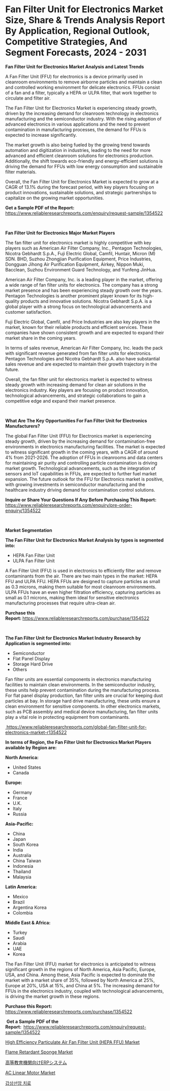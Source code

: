 <p><h1>Fan Filter Unit for Electronics Market Size, Share & Trends Analysis Report By Application, Regional Outlook, Competitive Strategies, And Segment Forecasts, 2024 - 2031</h1></p><p><strong>Fan Filter Unit for Electronics Market Analysis and Latest Trends</strong></p>
<p><p>A Fan Filter Unit (FFU) for electronics is a device primarily used in cleanroom environments to remove airborne particles and maintain a clean and controlled working environment for delicate electronics. FFUs consist of a fan and a filter, typically a HEPA or ULPA filter, that work together to circulate and filter air.</p><p>The Fan Filter Unit for Electronics Market is experiencing steady growth, driven by the increasing demand for cleanroom technology in electronics manufacturing and the semiconductor industry. With the rising adoption of advanced electronics in various applications and the need to prevent contamination in manufacturing processes, the demand for FFUs is expected to increase significantly.</p><p>The market growth is also being fueled by the growing trend towards automation and digitization in industries, leading to the need for more advanced and efficient cleanroom solutions for electronics production. Additionally, the shift towards eco-friendly and energy-efficient solutions is driving the demand for FFUs with low energy consumption and sustainable filter materials.</p><p>Overall, the Fan Filter Unit for Electronics Market is expected to grow at a CAGR of 13.1% during the forecast period, with key players focusing on product innovations, sustainable solutions, and strategic partnerships to capitalize on the growing market opportunities.</p></p>
<p><strong>Get a Sample PDF of the Report:&nbsp;</strong> <a href="https://www.reliableresearchreports.com/enquiry/request-sample/1354522">https://www.reliableresearchreports.com/enquiry/request-sample/1354522</a></p>
<p>&nbsp;</p>
<p><strong>Fan Filter Unit for Electronics Major Market Players</strong></p>
<p><p>The fan filter unit for electronics market is highly competitive with key players such as American Air Filter Company, Inc., Pentagon Technologies, Nicotra Gebhardt S.p.A., Fuji Electric Global, Camfil, Huntair, Micron (M) SDN. BHD, Suzhou Zhongjian Purification Equipment, Price Industries, Dongguan Jihong Air Purification Equipment, Airkey, Nippon Muki, Bacclean, Suzhou Environment Guard Technology, and Yunfeng JinHua.</p><p>American Air Filter Company, Inc. is a leading player in the market, offering a wide range of fan filter units for electronics. The company has a strong market presence and has been experiencing steady growth over the years. Pentagon Technologies is another prominent player known for its high-quality products and innovative solutions. Nicotra Gebhardt S.p.A. is a global player with a strong focus on technological advancements and customer satisfaction.</p><p>Fuji Electric Global, Camfil, and Price Industries are also key players in the market, known for their reliable products and efficient services. These companies have shown consistent growth and are expected to expand their market share in the coming years.</p><p>In terms of sales revenue, American Air Filter Company, Inc. leads the pack with significant revenue generated from fan filter units for electronics. Pentagon Technologies and Nicotra Gebhardt S.p.A. also have substantial sales revenue and are expected to maintain their growth trajectory in the future.</p><p>Overall, the fan filter unit for electronics market is expected to witness steady growth with increasing demand for clean air solutions in the electronics industry. Key players are focusing on product innovation, technological advancements, and strategic collaborations to gain a competitive edge and expand their market presence.</p></p>
<p>&nbsp;</p>
<p><strong>What Are The Key Opportunities For Fan Filter Unit for Electronics Manufacturers?</strong></p>
<p><p>The global Fan Filter Unit (FFU) for Electronics market is experiencing steady growth, driven by the increasing demand for contamination-free environments in electronics manufacturing facilities. The market is expected to witness significant growth in the coming years, with a CAGR of around 4% from 2021-2026. The adoption of FFUs in cleanrooms and data centers for maintaining air purity and controlling particle contamination is driving market growth. Technological advancements, such as the integration of sensors and IoT capabilities in FFUs, are expected to further fuel market expansion. The future outlook for the FFU for Electronics market is positive, with growing investments in semiconductor manufacturing and the healthcare industry driving demand for contamination control solutions.</p></p>
<p><strong>Inquire or Share Your Questions If Any Before Purchasing This Report:</strong> <a href="https://www.reliableresearchreports.com/enquiry/pre-order-enquiry/1354522">https://www.reliableresearchreports.com/enquiry/pre-order-enquiry/1354522</a></p>
<p>&nbsp;</p>
<p><strong>Market Segmentation</strong></p>
<p><strong>The Fan Filter Unit for Electronics Market Analysis by types is segmented into:</strong></p>
<p><ul><li>HEPA Fan Filter Unit</li><li>ULPA Fan Filter Unit</li></ul></p>
<p><p>A Fan Filter Unit (FFU) is used in electronics to efficiently filter and remove contaminants from the air. There are two main types in the market: HEPA FFU and ULPA FFU. HEPA FFUs are designed to capture particles as small as 0.3 microns, making them suitable for most cleanroom environments. ULPA FFUs have an even higher filtration efficiency, capturing particles as small as 0.1 microns, making them ideal for sensitive electronics manufacturing processes that require ultra-clean air.</p></p>
<p><strong>Purchase this Report:&nbsp;</strong><a href="https://www.reliableresearchreports.com/purchase/1354522">https://www.reliableresearchreports.com/purchase/1354522</a></p>
<p>&nbsp;</p>
<p><strong>The Fan Filter Unit for Electronics Market Industry Research by Application is segmented into:</strong></p>
<p><ul><li>Semiconductor</li><li>Flat Panel Display</li><li>Storage Hard Drive</li><li>Others</li></ul></p>
<p><p>Fan filter units are essential components in electronics manufacturing facilities to maintain clean environments. In the semiconductor industry, these units help prevent contamination during the manufacturing process. For flat panel display production, fan filter units are crucial for keeping dust particles at bay. In storage hard drive manufacturing, these units ensure a clean environment for sensitive components. In other electronics markets, such as PCB assembly and medical device manufacturing, fan filter units play a vital role in protecting equipment from contaminants.</p></p>
<p><a href="https://www.reliableresearchreports.com/global-fan-filter-unit-for-electronics-market-r1354522">&nbsp;https://www.reliableresearchreports.com/global-fan-filter-unit-for-electronics-market-r1354522</a></p>
<p><strong>In terms of Region, the Fan Filter Unit for Electronics Market Players available by Region are:</strong></p>
<p>
    <p> <strong> North America: </strong>
        <ul>
            <li>United States</li>
            <li>Canada</li>
        </ul>
        </p> 
    <p> <strong> Europe: </strong>
        <ul>
            <li>Germany</li>
            <li>France</li>
            <li>U.K.</li>
            <li>Italy</li>
            <li>Russia</li>
        </ul>
        </p> 
    <p> <strong> Asia-Pacific: </strong>
        <ul>
            <li>China</li>
            <li>Japan</li>
            <li>South Korea</li>
            <li>India</li>
            <li>Australia</li>
            <li>China Taiwan</li>
            <li>Indonesia</li>
            <li>Thailand</li>
            <li>Malaysia</li>
        </ul>
        </p> 
    <p> <strong> Latin America: </strong>
        <ul>
            <li>Mexico</li>
            <li>Brazil</li>
            <li>Argentina Korea</li>
            <li>Colombia</li>
        </ul>
        </p> 
    <p> <strong> Middle East & Africa: </strong>
        <ul>
            <li>Turkey</li>
            <li>Saudi</li>
            <li>Arabia</li>
            <li>UAE</li>
            <li>Korea</li>
        </ul>
    </p>
    </p>
<p><p>The Fan Filter Unit (FFU) market for electronics is anticipated to witness significant growth in the regions of North America, Asia Pacific, Europe, USA, and China. Among these, Asia Pacific is expected to dominate the market with a market share of 35%, followed by North America at 25%, Europe at 20%, USA at 15%, and China at 5%. The increasing demand for FFUs in the electronics industry, coupled with technological advancements, is driving the market growth in these regions.</p></p>
<p><strong>Purchase this Report: </strong><a href="https://www.reliableresearchreports.com/purchase/1354522">https://www.reliableresearchreports.com/purchase/1354522</a></p>
<p>&nbsp;<strong>Get a Sample PDF of the Report:&nbsp;&nbsp;</strong><a href="https://www.reliableresearchreports.com/enquiry/request-sample/1354522">https://www.reliableresearchreports.com/enquiry/request-sample/1354522</a></p>
<p><strong></strong></p>
<p><p><a href="https://github.com/derrinmiltonellis35gcl/Market-Research-Report-List-2/blob/main/high-efficiency-particulate-air-fan-filter-unit-hepa-ffu-market.md">High Efficiency Particulate Air Fan Filter Unit (HEPA FFU) Market</a></p><p><a href="https://issuu.com/reportprime-2/docs/flame-retardant-sponge-market-size-2030.pptx">Flame Retardant Sponge Market</a></p><p><a href="https://github.com/hwbcz413288296/Market-Research-Report-List-1/blob/main/526637743903.md">高等教育機関向けERPシステム</a></p><p><a href="https://view.publitas.com/reportprime-1/ac-linear-motor-market-trends-forecast-and-competitive-analysis-to-2031/">AC Linear Motor Market</a></p><p><a href="https://github.com/RichardLueilwitz787/Market-Research-Report-List-1/blob/main/242076140386.md">갑상선암 치료</a></p></p>